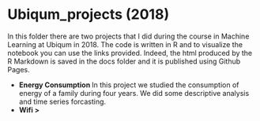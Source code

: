 # Ubiqum_projects (2018)
In this folder there are two projects that I did during the course in Machine Learning at Ubiqum in 2018. The code is written in R and to visualize the notebook you can use the links provided. Indeed, the html produced by the R Markdown is saved in the docs folder and it is published using Github Pages.

- <b>Energy Consumption </b> In this project we studied the consumption of energy of a family during four years. We did some descriptive analysis and time series forcasting.
- <b>Wifi ></b> 

